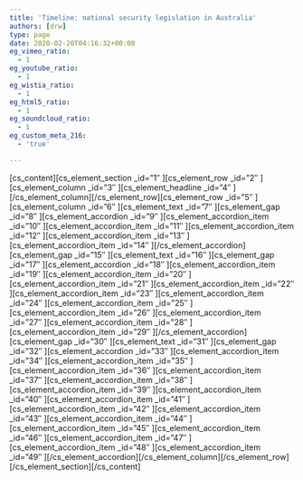 ```yaml
---
title: 'Timeline: national security legislation in Australia'
authors: [drw]
type: page
date: 2020-02-20T04:16:32+00:00
eg_vimeo_ratio:
  - 1
eg_youtube_ratio:
  - 1
eg_wistia_ratio:
  - 1
eg_html5_ratio:
  - 1
eg_soundcloud_ratio:
  - 1
eg_custom_meta_216:
  - 'true'

---
```

\[cs\_content\]\[cs\_element\_section \_id=&#8221;1&#8243; \]\[cs\_element\_row \_id=&#8221;2&#8243; \]\[cs\_element\_column \_id=&#8221;3&#8243; \]\[cs\_element\_headline \_id=&#8221;4&#8243; \]\[/cs\_element\_column\]\[/cs\_element\_row\]\[cs\_element\_row \_id=&#8221;5&#8243; \]\[cs\_element\_column \_id=&#8221;6&#8243; \]\[cs\_element\_text \_id=&#8221;7&#8243; \]\[cs\_element\_gap \_id=&#8221;8&#8243; \]\[cs\_element\_accordion \_id=&#8221;9&#8243; \]\[cs\_element\_accordion\_item \_id=&#8221;10&#8243; \]\[cs\_element\_accordion\_item \_id=&#8221;11&#8243; \]\[cs\_element\_accordion\_item \_id=&#8221;12&#8243; \]\[cs\_element\_accordion\_item \_id=&#8221;13&#8243; \]\[cs\_element\_accordion\_item \_id=&#8221;14&#8243; \]\[/cs\_element\_accordion\]\[cs\_element\_gap \_id=&#8221;15&#8243; \]\[cs\_element\_text \_id=&#8221;16&#8243; \]\[cs\_element\_gap \_id=&#8221;17&#8243; \]\[cs\_element\_accordion \_id=&#8221;18&#8243; \]\[cs\_element\_accordion\_item \_id=&#8221;19&#8243; \]\[cs\_element\_accordion\_item \_id=&#8221;20&#8243; \]\[cs\_element\_accordion\_item \_id=&#8221;21&#8243; \]\[cs\_element\_accordion\_item \_id=&#8221;22&#8243; \]\[cs\_element\_accordion\_item \_id=&#8221;23&#8243; \]\[cs\_element\_accordion\_item \_id=&#8221;24&#8243; \]\[cs\_element\_accordion\_item \_id=&#8221;25&#8243; \]\[cs\_element\_accordion\_item \_id=&#8221;26&#8243; \]\[cs\_element\_accordion\_item \_id=&#8221;27&#8243; \]\[cs\_element\_accordion\_item \_id=&#8221;28&#8243; \]\[cs\_element\_accordion\_item \_id=&#8221;29&#8243; \]\[/cs\_element\_accordion\]\[cs\_element\_gap \_id=&#8221;30&#8243; \]\[cs\_element\_text \_id=&#8221;31&#8243; \]\[cs\_element\_gap \_id=&#8221;32&#8243; \]\[cs\_element\_accordion \_id=&#8221;33&#8243; \]\[cs\_element\_accordion\_item \_id=&#8221;34&#8243; \]\[cs\_element\_accordion\_item \_id=&#8221;35&#8243; \]\[cs\_element\_accordion\_item \_id=&#8221;36&#8243; \]\[cs\_element\_accordion\_item \_id=&#8221;37&#8243; \]\[cs\_element\_accordion\_item \_id=&#8221;38&#8243; \]\[cs\_element\_accordion\_item \_id=&#8221;39&#8243; \]\[cs\_element\_accordion\_item \_id=&#8221;40&#8243; \]\[cs\_element\_accordion\_item \_id=&#8221;41&#8243; \]\[cs\_element\_accordion\_item \_id=&#8221;42&#8243; \]\[cs\_element\_accordion\_item \_id=&#8221;43&#8243; \]\[cs\_element\_accordion\_item \_id=&#8221;44&#8243; \]\[cs\_element\_accordion\_item \_id=&#8221;45&#8243; \]\[cs\_element\_accordion\_item \_id=&#8221;46&#8243; \]\[cs\_element\_accordion\_item \_id=&#8221;47&#8243; \]\[cs\_element\_accordion\_item \_id=&#8221;48&#8243; \]\[cs\_element\_accordion\_item \_id=&#8221;49&#8243; \]\[/cs\_element\_accordion\]\[/cs\_element\_column\]\[/cs\_element\_row\]\[/cs\_element\_section\][/cs_content]
